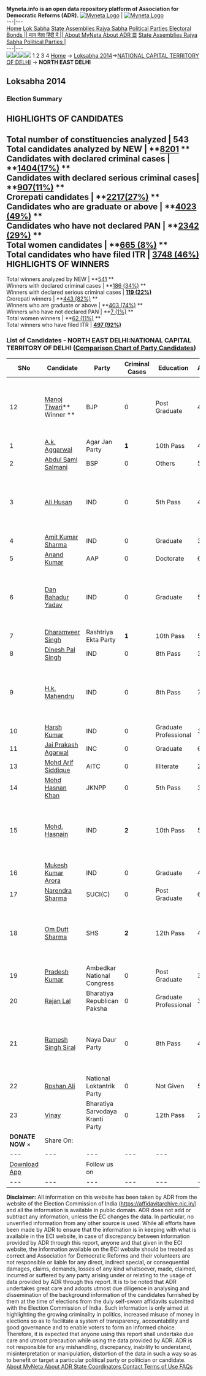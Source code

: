 **Myneta.info is an open data repository platform of Association for Democratic Reforms (ADR).**
[![Myneta Logo](https://www.myneta.info/lib/img/myneta-logo.png)](https://www.myneta.info/) | [![Myneta Logo](https://www.myneta.info/lib/img/adr-logo.png)](https://adrindia.org)  
---|---  
[Home](https://www.myneta.info/) [Lok Sabha](https://www.myneta.info/#ls "Lok Sabha") [ State Assemblies ](https://www.myneta.info/#sa "State Assemblies") [Rajya Sabha](https://www.myneta.info/#rs "Rajya Sabha") [Political Parties ](https://www.myneta.info/party "Political Parties") [ Electoral Bonds ](https://www.myneta.info/electoral_bonds "Electoral Bonds") [ || माय नेता हिंदी में || ](https://translate.google.co.in/translate?prev=hp&hl=en&js=y&u=www.myneta.info&sl=en&tl=hi&history_state0=) [ About MyNeta ](https://adrindia.org/content/about-myneta) [ About ADR ](https://adrindia.org/about-adr/who-we-are) [☰](javascript:void\(0\))
[ State Assemblies ](https://www.myneta.info/#sa "State Assemblies") [ Rajya Sabha ](https://www.myneta.info/#rs "Rajya Sabha") [ Political Parties ](https://www.myneta.info/party "Political Parties")
|   
---|---  
![](https://www.myneta.info/lib/img/banner/banner-1.png)![](https://www.myneta.info/lib/img/banner/banner-2.png)![](https://www.myneta.info/lib/img/banner/banner-3.png)![](https://www.myneta.info/lib/img/banner/banner-4.png)
1  2  3  4 
[Home](https://www.myneta.info/) → [Loksabha 2014](https://www.myneta.info/ls2014/)→[NATIONAL CAPITAL TERRITORY OF DELHI](https://www.myneta.info/ls2014/index.php?action=show_constituencies&state_id=33) → **NORTH EAST DELHI**
### 
## Loksabha 2014
###  Election Summary 
HIGHLIGHTS OF CANDIDATES  
---  
Total number of constituencies analyzed |  543   
Total candidates analyzed by NEW | **[8201](https://www.myneta.info/ls2014/index.php?action=summary&subAction=candidates_analyzed&sort=candidate#summary) **  
Candidates with declared criminal cases | **[1404(17%)](https://www.myneta.info/ls2014/index.php?action=summary&subAction=crime&sort=candidate#summary) **  
Candidates with declared serious criminal cases| **[907(11%)](https://www.myneta.info/ls2014/index.php?action=summary&subAction=serious_crime&sort=candidate#summary) **  
Crorepati candidates | **[2217(27%)](https://www.myneta.info/ls2014/index.php?action=summary&subAction=crorepati&sort=candidate#summary) **  
Candidates who are graduate or above | **[4023 (49%)](https://www.myneta.info/ls2014/index.php?action=summary&subAction=education&sort=candidate#summary) **  
Candidates who have not declared PAN | **[2342 (29%)](https://www.myneta.info/ls2014/index.php?action=summary&subAction=without_pan&sort=candidate#summary) **  
Total women candidates | **[665 (8%)](https://www.myneta.info/ls2014/index.php?action=summary&subAction=women_candidate&sort=candidate#summary) **  
Total candidates who have filed ITR | [**3748 (46%)**](https://www.myneta.info/ls2014/index.php?action=summary&subAction=filed_itr&sort=candidate#summary)  
HIGHLIGHTS OF WINNERS  
---  
Total winners analyzed by NEW | **[541](https://www.myneta.info/ls2014/index.php?action=summary&subAction=winner_analyzed&sort=candidate#summary) **  
Winners with declared criminal cases | **[186 (34%)](https://www.myneta.info/ls2014/index.php?action=summary&subAction=winner_crime&sort=candidate#summary) **  
Winners with declared serious criminal cases | **[119 (22%)](https://www.myneta.info/ls2014/index.php?action=summary&subAction=winner_serious_crime&sort=candidate#summary)**  
Crorepati winners | **[443 (82%)](https://www.myneta.info/ls2014/index.php?action=summary&subAction=winner_crorepati&sort=candidate#summary) **  
Winners who are graduate or above | **[403 (74%)](https://www.myneta.info/ls2014/index.php?action=summary&subAction=winner_education&sort=candidate#summary) **  
Winners who have not declared PAN | **[7 (1%)](https://www.myneta.info/ls2014/index.php?action=summary&subAction=winner_without_pan&sort=candidate#summary) **  
Total women winners | **[62 (11%)](https://www.myneta.info/ls2014/index.php?action=summary&subAction=winner_women&sort=candidate#summary) **  
Total winners who have filed ITR | [**497 (92%)**](https://www.myneta.info/ls2014/index.php?action=summary&subAction=winner_filed_itr&sort=candidate#summary)  
### List of Candidates - NORTH EAST DELHI:NATIONAL CAPITAL TERRITORY OF DELHI ([Comparison Chart of Party Candidates](https://www.myneta.info/ls2014/comparisonchart.php?constituency_id=452))
SNo | Candidate| Party| Criminal Cases| Education| Age| Total Assets| Liabilities  
---|---|---|---|---|---|---|---  
12  | [Manoj Tiwari](https://www.myneta.info/ls2014/candidate.php?candidate_id=66)** Winner ** | BJP | 0 | Post Graduate| 43 | ![](https://myneta.info/image_v2.php?myneta_folder=ls2014&candidate_id=66&col=ta) | ![](https://myneta.info/image_v2.php?myneta_folder=ls2014&candidate_id=66&col=lia)  
1  | [A.k. Aggarwal](https://www.myneta.info/ls2014/candidate.php?candidate_id=993) | Agar Jan Party | **1** | 10th Pass| 47 | Rs 1,40,58,166 ~ 1 Crore+ | Rs 0 ~   
2  | [Abdul Sami Salmani](https://www.myneta.info/ls2014/candidate.php?candidate_id=990) | BSP | 0 | Others| 58 | Rs 43,31,561 ~ 43 Lacs+ | Rs 1,60,000 ~ 1 Lacs+  
3  | [Ali Husan](https://www.myneta.info/ls2014/candidate.php?candidate_id=995) | IND | 0 | 5th Pass| 40 | ![](https://myneta.info/image_v2.php?myneta_folder=ls2014&candidate_id=995&col=ta) | ![](https://myneta.info/image_v2.php?myneta_folder=ls2014&candidate_id=995&col=lia)  
4  | [Amit Kumar Sharma](https://www.myneta.info/ls2014/candidate.php?candidate_id=1000) | IND | 0 | Graduate| 38 | Rs 17,10,000 ~ 17 Lacs+ | Rs 0 ~   
5  | [Anand Kumar](https://www.myneta.info/ls2014/candidate.php?candidate_id=24) | AAP | 0 | Doctorate| 64 | Rs 2,92,55,377 ~ 2 Crore+ | Rs 72,369 ~ 72 Thou+  
6  | [Dan Bahadur Yadav](https://www.myneta.info/ls2014/candidate.php?candidate_id=994) | IND | 0 | Graduate| 50 | ![](https://myneta.info/image_v2.php?myneta_folder=ls2014&candidate_id=994&col=ta) | ![](https://myneta.info/image_v2.php?myneta_folder=ls2014&candidate_id=994&col=lia)  
7  | [Dharamveer Singh](https://www.myneta.info/ls2014/candidate.php?candidate_id=997) | Rashtriya Ekta Party | **1** | 10th Pass| 50 | Rs 64,97,000 ~ 64 Lacs+ | Rs 0 ~   
8  | [Dinesh Pal Singh](https://www.myneta.info/ls2014/candidate.php?candidate_id=27) | IND | 0 | 8th Pass| 35 | Rs 69,31,000 ~ 69 Lacs+ | Rs 0 ~   
9  | [H.k. Mahendru](https://www.myneta.info/ls2014/candidate.php?candidate_id=1003) | IND | 0 | 8th Pass| 78 | ![](https://myneta.info/image_v2.php?myneta_folder=ls2014&candidate_id=1003&col=ta) | ![](https://myneta.info/image_v2.php?myneta_folder=ls2014&candidate_id=1003&col=lia)  
10  | [Harsh Kumar](https://www.myneta.info/ls2014/candidate.php?candidate_id=1370) | IND | 0 | Graduate Professional| 38 | Rs 4,66,633 ~ 4 Lacs+ | Rs 0 ~   
11  | [Jai Prakash Agarwal](https://www.myneta.info/ls2014/candidate.php?candidate_id=492) | INC | 0 | Graduate| 69 | Rs 8,39,74,848 ~ 8 Crore+ | Rs 0 ~   
13  | [Mohd Arif Siddique](https://www.myneta.info/ls2014/candidate.php?candidate_id=1004) | AITC | 0 | Illiterate| 26 | Rs 3,30,000 ~ 3 Lacs+ | Rs 0 ~   
14  | [Mohd Hasnan Khan](https://www.myneta.info/ls2014/candidate.php?candidate_id=1001) | JKNPP | 0 | 5th Pass| 33 | Rs 37,00,000 ~ 37 Lacs+ | Rs 0 ~   
15  | [Mohd. Hasnain](https://www.myneta.info/ls2014/candidate.php?candidate_id=1371) | IND | **2** | 10th Pass| 55 | ![](https://myneta.info/image_v2.php?myneta_folder=ls2014&candidate_id=1371&col=ta) | ![](https://myneta.info/image_v2.php?myneta_folder=ls2014&candidate_id=1371&col=lia)  
16  | [Mukesh Kumar Arora](https://www.myneta.info/ls2014/candidate.php?candidate_id=999) | IND | 0 | Graduate| 40 | Rs 1,36,88,864 ~ 1 Crore+ | Rs 39,70,000 ~ 39 Lacs+  
17  | [Narendra Sharma](https://www.myneta.info/ls2014/candidate.php?candidate_id=26) | SUCI(C) | 0 | Post Graduate| 68 | Rs 11,27,72,737 ~ 11 Crore+ | Rs 0 ~   
18  | [Om Dutt Sharma](https://www.myneta.info/ls2014/candidate.php?candidate_id=1005) | SHS | **2** | 12th Pass| 49 | ![](https://myneta.info/image_v2.php?myneta_folder=ls2014&candidate_id=1005&col=ta) | ![](https://myneta.info/image_v2.php?myneta_folder=ls2014&candidate_id=1005&col=lia)  
19  | [Pradesh Kumar](https://www.myneta.info/ls2014/candidate.php?candidate_id=1006) | Ambedkar National Congress | 0 | Post Graduate| 31 | Rs 2,57,000 ~ 2 Lacs+ | Rs 0 ~   
20  | [Rajan Lal](https://www.myneta.info/ls2014/candidate.php?candidate_id=1369) | Bharatiya Republican Paksha | 0 | Graduate Professional| 36 | Rs 1,15,71,000 ~ 1 Crore+ | Rs 0 ~   
21  | [Ramesh Singh Siral](https://www.myneta.info/ls2014/candidate.php?candidate_id=1368) | Naya Daur Party | 0 | 8th Pass| 40 | ![](https://myneta.info/image_v2.php?myneta_folder=ls2014&candidate_id=1368&col=ta) | ![](https://myneta.info/image_v2.php?myneta_folder=ls2014&candidate_id=1368&col=lia)  
22  | [Roshan Ali](https://www.myneta.info/ls2014/candidate.php?candidate_id=1002) | National Loktantrik Party | 0 | Not Given| 56 | Rs 33,51,382 ~ 33 Lacs+ | Rs 0 ~   
23  | [Vinay](https://www.myneta.info/ls2014/candidate.php?candidate_id=1372) | Bharatiya Sarvodaya Kranti Party | 0 | 12th Pass| 29 | Rs 42,74,100 ~ 42 Lacs+ | Rs 0 ~   
|  **DONATE NOW** × |  Share On:  | [](https://api.whatsapp.com/send?text=https%3A%2F%2Fmyneta.info%2Fpunjab2022%2Findex.php%3Faction%3Dshow_constituencies%26state_id%3D19) | [](https://www.facebook.com/sharer/sharer.php?u=https%3A%2F%2Fmyneta.info%2Fpunjab2022%2Findex.php%3Faction%3Dshow_constituencies%26state_id%3D19) | [](https://twitter.com/share?url=https%3A%2F%2Fmyneta.info%2Fpunjab2022%2Findex.php%3Faction%3Dshow_constituencies%26state_id%3D19)  
---|---|---|---|---  
| [ Download App ](https://play.google.com/store/apps/details?id=com.webrosoft.myneta1&pcampaignid=pcampaignidMKT-Other-global-all-co-prtnr-py-PartBadge-Mar2515-1) | [](https://play.google.com/store/apps/details?id=com.webrosoft.myneta1&pcampaignid=pcampaignidMKT-Other-global-all-co-prtnr-py-PartBadge-Mar2515-1) |  Follow us on  | [](https://www.facebook.com/adrindia.org/) | [](https://twitter.com/adrspeaks) | [](https://groups.google.com/g/national-election-watch?hl=en&pli=1) | [](https://www.instagram.com/adrspeaks/) | [](https://www.youtube.com/user/adrspeaks) | [](https://sharechat.com/profile/adrspeaks)  
---|---|---|---|---|---|---|---|---  
**Disclaimer:** All information on this website has been taken by ADR from the website of the Election Commission of India (https://affidavitarchive.nic.in/) and all the information is available in public domain. ADR does not add or subtract any information, unless the EC changes the data. In particular, no unverified information from any other source is used. While all efforts have been made by ADR to ensure that the information is in keeping with what is available in the ECI website, in case of discrepancy between information provided by ADR through this report, anyone and that given in the ECI website, the information available on the ECI website should be treated as correct and Association for Democratic Reforms and their volunteers are not responsible or liable for any direct, indirect special, or consequential damages, claims, demands, losses of any kind whatsoever, made, claimed, incurred or suffered by any party arising under or relating to the usage of data provided by ADR through this report. It is to be noted that ADR undertakes great care and adopts utmost due diligence in analysing and dissemination of the background information of the candidates furnished by them at the time of elections from the duly self-sworn affidavits submitted with the Election Commission of India. Such information is only aimed at highlighting the growing criminality in politics, increased misuse of money in elections so as to facilitate a system of transparency, accountability and good governance and to enable voters to form an informed choice. Therefore, it is expected that anyone using this report shall undertake due care and utmost precaution while using the data provided by ADR. ADR is not responsible for any mishandling, discrepancy, inability to understand, misinterpretation or manipulation, distortion of the data in such a way so as to benefit or target a particular political party or politician or candidate. 
[ About MyNeta ](https://adrindia.org/content/about-myneta) [ About ADR ](https://adrindia.org/about-adr/who-we-are) [ State Coordinators ](https://adrindia.org/about-adr/state-coordinators) [ Contact ](https://adrindia.org/contact-us) [ Terms of Use ](https://adrindia.org/content/adr-terms-use) [ FAQs ](https://adrindia.org/content/faqs)
